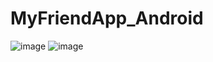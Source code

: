 # MyFriendApp_Android
![image](https://user-images.githubusercontent.com/99931123/236103983-1d0544df-8d52-4f8d-9671-8ca9ee8cf59d.png)
![image](https://user-images.githubusercontent.com/99931123/236104037-a8e5b738-ed36-4f90-9d99-7440b382591b.png)
